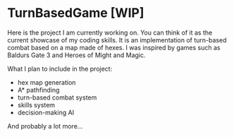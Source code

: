 # TurnBasedGame [WIP]

Here is the project I am currently working on. You can think of it as the current showcase of my coding skills. It is an implementation of turn-based combat based on a map made of hexes. I was inspired by games such as Baldurs Gate 3 and Heroes of Might and Magic. 

What I plan to include in the project:
- hex map generation
- A* pathfinding
- turn-based combat system
- skills system
- decision-making AI

And probably a lot more...
